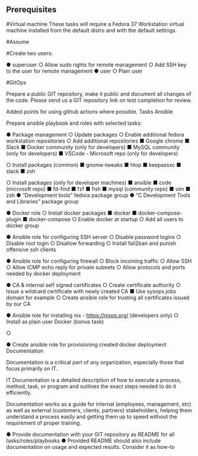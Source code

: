 ## Prerequisites
#Virtual machine
These tasks will require a Fedora 37 Workstation virtual machine installed from the default distro and with the default settings. 

#Assume 

#Create two users:

●	superuser
○	Allow sudo rights for remote management
○	Add SSH key to the user for remote management
●	user
○	Plain user

#GitOps

Prepare a public GIT repository, make it public and document all changes of the code. Please send us a GIT repository link on test completion for review. 

Added points for using github actions where possible.
Tasks
Ansible

Prepare ansible playbook and roles with selected tasks:

●	Package management
○	Update packages
○	Enable additional fedora workstation repositories
○	Add additional repositories 
■	Google chrome
■	Slack
■	Docker community (only for developers)
■	MySQL community (only for developers)
■	VSCode - Microsoft repo (only for developers)

○	Install packages (common)
■	gnome-tweaks
■	htop
■	keepassxc
■	slack
■	zsh

○	Install packages (only for developer machines)
■	ansible
■	code (microsoft repo)
■	fd-find
■	fzf
■	fish
■	mysql (community repo)
■	vim
■	zsh 
●	“Development tools” fedora package group
●	“C Development Tools and Libraries” package group

●	Docker role 
○	Install docker packages
■	docker
■	docker-compose-plugin
■	docker-compose
○	Enable docker at startup
○	Add all users to docker group

●	Ansible role for configuring SSH server
○	Disable password logins
○	Disable root login
○	Disallow forwarding
○	Install fail2ban and punish offensive ssh clients

●	Ansible role for configuring firewall
○	Block incoming traffic
○	Allow SSH 
○	Allow ICMP echo reply for private subnets
○	Allow protocols and ports needed by docker deployment

●	CA & internal self signed certificates
○	Create certificate authority 
○	Issue a wildcard certificate with newly created CA
■	Use sysops.jobs domain for example
○	Create ansible role for trusting all certificates issued by our CA

●	Ansible role for installing nix - https://nixos.org/ (developers only)
○	Install as plain user
Docker (bonus task)

○	 

●	Create ansible role for provisioning created docker deployment
Documentation

Documentation is a critical part of any organization, especially those that focus primarily on IT. 

IT Documentation is a detailed description of how to execute a process, method, task, or program and outlines the exact steps needed to do it efficiently.

Documentation works as a guide for internal (employees, management, etc) as well as external (customers, clients, partners) stakeholders, helping them understand a process easily and getting them up to speed without the requirement of proper training.

●	Provide documentation with your GIT repository as README for all tasks/roles/playbooks
●	Provided README should also include documentation on usage and expected results. Consider it as how-to
